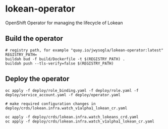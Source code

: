 # lokean-operator
OpenShift Operator for managing the lifecycle of Lokean

## Build the operator
```
# registry path, for example "quay.io/jwysogla/lokean-operator:latest"
REGISTRY_PATH=
buildah bud -f build/Dockerfile -t $(REGISTRY_PATH) .
buildah push --tls-verify=false $(REGISTRY_PATH)
```

## Deploy the operator
```
oc apply -f deploy/role_binding.yaml -f deploy/role.yaml -f deploy/service_account.yaml -f deploy/operator.yaml

# make required configuration changes in deploy/crds/lokean.infra.watch_v1alpha1_lokean_cr.yaml

oc apply -f deploy/crds/lokean.infra.watch_lokeans_crd.yaml
oc apply -f deploy/crds/lokean.infra.watch_v1alpha1_lokean_cr.yaml
```
